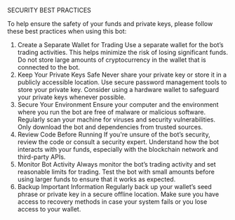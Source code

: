 SECURITY BEST PRACTICES

To help ensure the safety of your funds and private keys, please follow these best practices when using this bot:

1. Create a Separate Wallet for Trading
Use a separate wallet for the bot’s trading activities. This helps minimize the risk of losing significant funds.
Do not store large amounts of cryptocurrency in the wallet that is connected to the bot.
2. Keep Your Private Keys Safe
Never share your private key or store it in a publicly accessible location.
Use secure password management tools to store your private key.
Consider using a hardware wallet to safeguard your private keys whenever possible.
3. Secure Your Environment
Ensure your computer and the environment where you run the bot are free of malware or malicious software.
Regularly scan your machine for viruses and security vulnerabilities.
Only download the bot and dependencies from trusted sources.
4. Review Code Before Running
If you're unsure of the bot’s security, review the code or consult a security expert.
Understand how the bot interacts with your funds, especially with the blockchain network and third-party APIs.
5. Monitor Bot Activity
Always monitor the bot’s trading activity and set reasonable limits for trading.
Test the bot with small amounts before using larger funds to ensure that it works as expected.
6. Backup Important Information
Regularly back up your wallet’s seed phrase or private key in a secure offline location.
Make sure you have access to recovery methods in case your system fails or you lose access to your wallet.